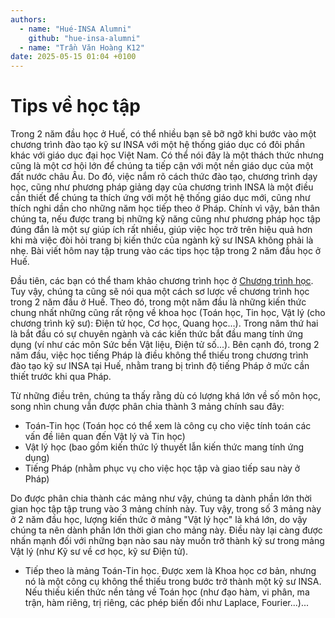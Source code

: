 ```yaml
---
authors:
  - name: "Hué-INSA Alumni"
    github: "hue-insa-alumni"
  - name: "Trần Văn Hoàng K12"
date: 2025-05-15 01:04 +0100
---
```


# Tips về học tập

Trong 2 năm đầu học ở Huế, có thể nhiều bạn sẽ bỡ ngỡ khi bước vào một chương trình đào tạo kỹ sư INSA với một hệ thống giáo dục có đôi phần khác với giáo dục đại học Việt Nam. Có thể nói đây là một thách thức nhưng cũng là một cơ hội lớn để chúng ta tiếp cận với một nền giáo dục của một đất nước châu Âu. Do đó, việc nắm rõ cách thức đào tạo, chương trình dạy học, cũng như phương pháp giảng dạy của chương trình INSA là một điều cần thiết để chúng ta thích ứng với một hệ thống giáo dục mới, cũng như thích nghi dần cho những năm học tiếp theo ở Pháp. Chính vì vậy, bản thân chúng ta, nếu được trang bị những kỹ năng cũng như phương pháp học tập đúng đắn là một sự giúp ích rất nhiều, giúp việc học trở trên hiệu quả hơn khi mà việc đòi hỏi trang bị kiến thức của ngành kỹ sư INSA không phải là nhẹ. Bài viết hôm nay tập trung vào các tips học tập trong 2 năm đầu học ở Huế.

Đầu tiên, các bạn có thể tham khảo chương trình học ở [Chương trình học](../gioi-thieu-chuong-trinh/chuong-trinh-hoc-viet-nam-va-phap.md). Tuy vậy, chúng ta cũng sẽ nói qua một cách sơ lược về chương trình học trong 2 năm đầu ở Huế. Theo đó, trong một năm đầu là những kiến thức chung nhất những cũng rất rộng về khoa học (Toán học, Tin học, Vật lý (cho chương trình kỹ sư): Điện tử học, Cơ học, Quang học...). Trong năm thứ hai là bắt đầu có sự chuyên ngành và các kiến thức bắt đầu mang tính ứng dụng (ví như các môn Sức bền Vật liệu, Điện tử số...). Bên cạnh đó, trong 2 năm đầu, việc học tiếng Pháp là điều không thể thiếu trong chương trình đào tạo kỹ sư INSA tại Huế, nhằm trang bị trình độ tiếng Pháp ở mức cần thiết trước khi qua Pháp.

Từ những điều trên, chúng ta thấy rằng dù có lượng khá lớn về số môn học, song nhìn chung vẫn được phân chia thành 3 mảng chính sau đây:

* Toán-Tin học (Toán học có thể xem là công cụ cho việc tính toán các vấn đề liên quan đến Vật lý và Tin học)
* Vật lý học (bao gồm kiến thức lý thuyết lẫn kiến thức mang tính ứng dụng)
* Tiếng Pháp (nhằm phục vụ cho việc học tập và giao tiếp sau này ở Pháp)

Do được phân chia thành các mảng như vậy, chúng ta dành phần lớn thời gian học tập tập trung vào 3 mảng chính này. Tuy vậy, trong số 3 mảng này ở 2 năm đầu học, lượng kiến thức ở mảng "Vật lý học" là khá lớn, do vậy chúng ta nên dành phần lớn thời gian cho mảng này. Điều này lại càng được nhấn mạnh đối với những bạn nào sau này muốn trở thành kỹ sư trong mảng Vật lý (như Kỹ sư về cơ học, kỹ sư Điện tử).
* Tiếp theo là mảng Toán-Tin học. Được xem là Khoa học cơ bản, nhưng nó là một công cụ không thể thiếu trong bước trở thành một kỹ sư INSA. Nếu thiếu kiến thức nền tảng về Toán học (như đạo hàm, vi phân, ma trận, hàm riêng, trị riêng, các phép biến đổi như Laplace, Fourier...)...
